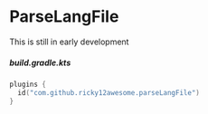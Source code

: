 # ParseLangFile
This is still in early development

##### build.gradle.kts
```kotlin
plugins {
  id("com.github.ricky12awesome.parseLangFile")
}
```